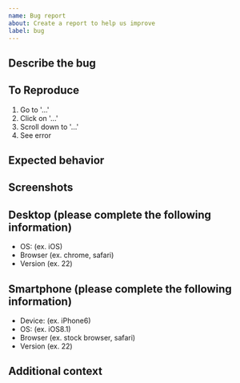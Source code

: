 ```yaml
---
name: Bug report
about: Create a report to help us improve
label: bug
---
```


## Describe the bug
<!-- Clearly and concisely describe the bug -->

## To Reproduce
<!-- Provide detailed steps to reproduce the bug -->
1. Go to '...'
2. Click on '...'
3. Scroll down to '...'
4. See error

## Expected behavior
<!-- Describe what you expected to happen. -->

## Screenshots
<!-- If applicable, add screenshots to help explain your problem. -->

## Desktop (please complete the following information)
 - OS: (ex. iOS)
 - Browser (ex. chrome, safari)
 - Version (ex. 22)

## Smartphone (please complete the following information)
 - Device: (ex. iPhone6)
 - OS: (ex. iOS8.1)
 - Browser (ex. stock browser, safari)
 - Version (ex. 22)

## Additional context
<!-- Add any other context about the problem here. -->
